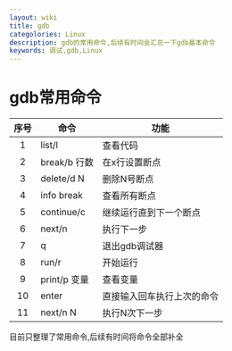 ```yaml
---
layout: wiki
title: gdb
categolories: Linux
description: gdb的常用命令,后续有时间会汇总一下gdb基本命令
keywords: 调试,gdb,Linux
---
```


# gdb常用命令

| 序号 | 命令         | 功能                       |
| :--: | ------------ | -------------------------- |
|  1   | list/l       | 查看代码                   |
|  2   | break/b 行数 | 在x行设置断点              |
|  3   | delete/d N   | 删除N号断点                |
|  4   | info break   | 查看所有断点               |
|  5   | continue/c   | 继续运行直到下一个断点     |
|  6   | next/n       | 执行下一步                 |
|  7   | q            | 退出gdb调试器              |
|  8   | run/r        | 开始运行                   |
|  9   | print/p 变量 | 查看变量                   |
|  10  | enter        | 直接输入回车执行上次的命令 |
|  11  | next/n N     | 执行N次下一步              |

目前只整理了常用命令,后续有时间将命令全部补全






